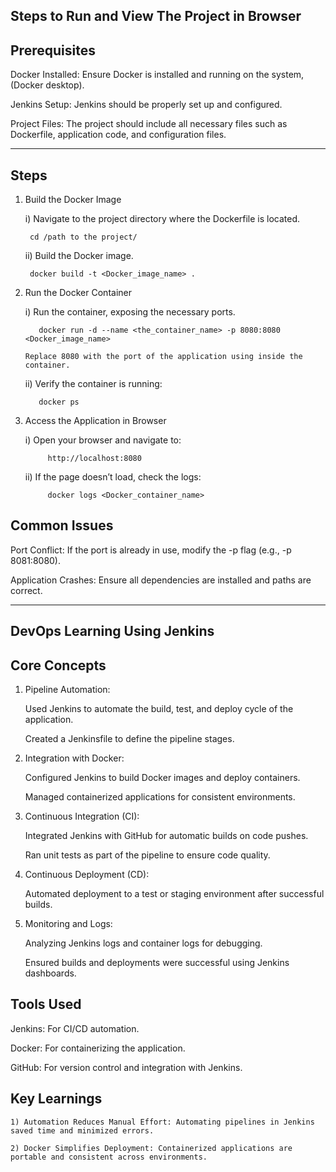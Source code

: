 Steps to Run and View The Project in Browser
----------------

Prerequisites
-----------

Docker Installed: Ensure Docker is installed and running on the system,(Docker desktop).

Jenkins Setup: Jenkins should be properly set up and configured.

Project Files: The project should include all necessary files such as Dockerfile, application code, and configuration files.

-----------------
Steps
-----------------
1. Build the Docker Image

    i) Navigate to the project directory where the Dockerfile is located.

        cd /path to the project/

    ii) Build the Docker image.

        docker build -t <Docker_image_name> .

2. Run the Docker Container

    i) Run the container, exposing the necessary ports.
        
          docker run -d --name <the_container_name> -p 8080:8080 <Docker_image_name>
      
       Replace 8080 with the port of the application using inside the container.

   ii) Verify the container is running:
      
          docker ps

3. Access the Application in Browser

      i) Open your browser and navigate to:

            http://localhost:8080

      ii) If the page doesn’t load, check the logs:

            docker logs <Docker_container_name>

Common Issues
-----------------------------

Port Conflict: If the port is already in use, modify the -p flag (e.g., -p 8081:8080).

Application Crashes: Ensure all dependencies are installed and paths are correct.


-----------------------------
DevOps Learning Using Jenkins
-----------------------------

Core Concepts
-----------------------------

1) Pipeline Automation:

    Used Jenkins to automate the build, test, and deploy cycle of the application.
    
    Created a Jenkinsfile to define the pipeline stages.

2) Integration with Docker:

    Configured Jenkins to build Docker images and deploy containers.
    
    Managed containerized applications for consistent environments.

3) Continuous Integration (CI):

    Integrated Jenkins with GitHub for automatic builds on code pushes.
    
    Ran unit tests as part of the pipeline to ensure code quality.

4) Continuous Deployment (CD):

    Automated deployment to a test or staging environment after successful builds.


5) Monitoring and Logs:

    Analyzing Jenkins logs and container logs for debugging.
    
    Ensured builds and deployments were successful using Jenkins dashboards.

Tools Used
-----------

Jenkins: For CI/CD automation.

Docker: For containerizing the application.

GitHub: For version control and integration with Jenkins.


Key Learnings
-----------------------------

    1) Automation Reduces Manual Effort: Automating pipelines in Jenkins saved time and minimized errors.
    
    2) Docker Simplifies Deployment: Containerized applications are portable and consistent across environments.
    
